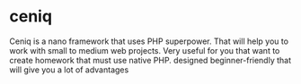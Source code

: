 # ceniq
Ceniq is a nano framework that uses PHP superpower. That will help you to work with small to medium web projects. Very useful for you that want to create homework that must use native PHP. designed beginner-friendly that will give you a lot of advantages
